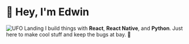 # 👋 Hey, I'm Edwin

![UFO Landing](https://media.giphy.com/media/l0K4qE9xMNZzscx9K/giphy.gif)
I build things with **React**, **React Native**, and **Python**. Just here to make cool stuff and keep the bugs at bay. 🌿

